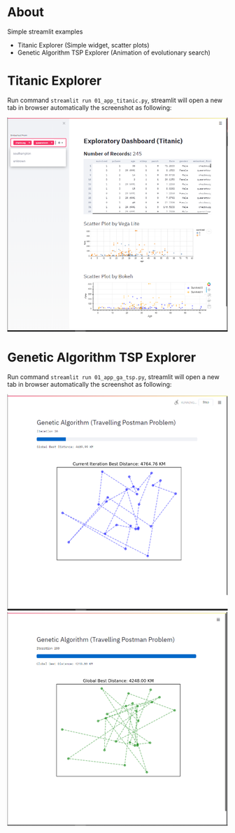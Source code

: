 # About
Simple streamlit examples
* Titanic Explorer (Simple widget, scatter plots)
* Genetic Algorithm TSP Explorer (Animation of evolutionary search)

# Titanic Explorer
Run command `streamlit run 01_app_titanic.py`, streamlit will open a new tab in browser automatically the screenshot as following:

![Screenshot](https://github.com/woo-chia-wei/py-streamlit/blob/master/assets/screenshot_01.png)

# Genetic Algorithm TSP Explorer

Run command `streamlit run 01_app_ga_tsp.py`, streamlit will open a new tab in browser automatically the screenshot as following:

![Screenshot](https://github.com/woo-chia-wei/py-streamlit/blob/master/assets/screenshot_02.png)
![Screenshot](https://github.com/woo-chia-wei/py-streamlit/blob/master/assets/screenshot_03.png)

